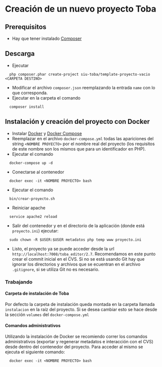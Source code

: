 # Creación de un nuevo proyecto Toba

## Prerequisitos
 * Hay que tener instalado [Composer](https://getcomposer.org/)

## Descarga
 * Ejecutar
```
  php composer.phar create-project siu-toba/template-proyecto-vacio <CARPETA DESTINO>
```
 * Modificar el archivo ```composer.json``` reemplazando la entrada ```name``` con lo que corresponda.
 * Ejecutar en la carpeta el comando
```
  composer install
```

## Instalación y creación del proyecto con Docker
 * Instalar [Docker](https://docs.docker.com/engine/installation/linux/ubuntulinux/) y [Docker Compose](https://docs.docker.com/compose/install/)
 * Reemplazar en el archivo ```docker-compose.yml``` todas las apariciones del string ```<NOMBRE PROYECTO>``` por el nombre real
 del proyecto (los requisitos de este nombre son los mismos que para un identificador en PHP).
 * Ejecutar el comando
```
  docker-compose up -d
```
 * Conectarse al contenedor
```
  docker exec -it <NOMBRE PROYECTO> bash
```
 * Ejecutar el comando
 ```
   bin/crear-proyecto.sh
 ```
 * Reiniciar apache
 ```
   service apache2 reload
 ```
 * Salir del contenedor y en el directorio de la aplicación (donde está ```proyecto.ini```) ejecutar:
 ```
   sudo chown -R $USER:$USER metadatos php temp www proyecto.ini
 ```
 * Listo, el proyecto ya se puede acceder desde la url ```http://localhost:7008/toba_editor/2.7```. Recomendamos en este
 punto crear el commit inicial en el CVS. Si no se está usando Git hay que ignorar los directorios y archivos que se ecuentran
  en el archivo ```.gitignore```, si se utiliza Git no es necesario.

### Trabajando
#### Carpeta de instalación de Toba
Por defecto la carpeta de instalación queda montada en la carpeta llamada ```instalacion``` en la raíz del proyecto.
 Si se desea cambiar esto se hace desde la sección ```volumes``` del ```docker-compose.yml```
#### Comandos administrativos
Utilizando la instalación de Docker se recomiendo correr los comandos administrativos (exportar y regenerar metadatos e
interacción con el CVS) desde dentro del contenedor del proyecto. Para acceder al mismo se ejecuta el siguiente comando:
```
  docker exec -it <NOMBRE PROYECTO> bash
```


